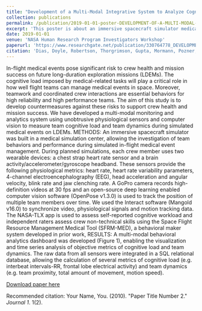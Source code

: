 ```yaml
---
title: "Development of a Multi-Modal Integrative System to Analyze Cognitive Load and Team Dynamics During Medical Event Management on Simulated Long-Duration Space Missions"
collection: publications
permalink: /publication/2019-01-01-poster-DEVELOPMENT-OF-A-MULTI-MODAL-INTEGRATIVE-SYSTEM-TO-ANALYZE-COGNITIVE-LOAD-AND-TEAM-DYNAMICS-DURING-MEDICAL-EVENT-MANAGEMENT-ON-SIMULATED-LONG-DURATION-SPACE-MISSIONS
excerpt: 'This poster is about an immersive spacecraft simulator medical event management.'
date: 2019-01-01
venue: 'NASA Human Research Program Investigators Workshop'
paperurl: 'https://www.researchgate.net/publication/330764778_DEVELOPMENT_OF_A_MULTI-MODAL_INTEGRATIVE_SYSTEM_TO_ANALYZE_COGNITIVE_LOAD_AND_TEAM_DYNAMICS_DURING_MEDICAL_EVENT_MANAGEMENT_ON_SIMULATED_LONG-DURATION_SPACE_MISSIONS'
citation: 'Dias, Doyle, Robertson, Thorgrimson, Gupta, Mormann, Pozner, Smink, Lipsitz, Musson, Yule. (2019). &quot;Development of a Multi-Modal Integrative System to Analyze Cognitive Load and Team Dynamics During Medical Event Management on SImulated Long-Duration Space Missions&quot; <i>NASA Human Research Program Investigators' Workshop</i>.'
---
```

In-flight medical events pose significant risk to crew health and mission success on future long-duration exploration missions (LDEMs). The cognitive load imposed by medical-related tasks will play a critical role in how well flight teams can manage medical events in space. Moreover, teamwork and coordinated crew interactions are essential behaviors for high reliability and high performance teams. The aim of this study is to develop countermeasures against these risks to support crew health and mission success. We have developed a multi-modal monitoring and analytics system using unobtrusive physiological sensors and computer vision to measure team cognitive load and team dynamics during simulated medical events on LDEMs. METHODS: An immersive spacecraft simulator was built in a medical simulation center, allowing the investigation of team behaviors and performance during simulated in-flight medical event management. During planned simulations, each crew member uses two wearable devices: a chest strap heart rate sensor and a brain activity/accelerometer/gyroscope headband. These sensors provide the following physiological metrics: heart rate, heart rate variability parameters, 4-channel electroencephalography (EEG), head acceleration and angular velocity, blink rate and jaw clenching rate. A GoPro camera records high-definition videos at 30 fps and an open-source deep learning enabled computer vision software (OpenPose v1.3.0) is used to track the position of multiple team members over time. We used the Interact software (Mangold v16.0) to synchronize video, physiological signals and motion tracking data. The NASA-TLX app is used to assess self-reported cognitive workload and independent raters assess crew non-technical skills using the Space Flight Resource Management Medical Tool (SFRM-MED), a behavioral maker system developed in prior work, RESULTS: A multi-modal behavioral analytics dashboard was developed (Figure 1), enabling the visualization and time series analysis of objective metrics of cognitive load and team dynamics. The raw data from all sensors were integrated in a SQL relational database, allowing the calculation of several metrics of cognitive load (e.g. interbeat intervals-RR, frontal lobe electrical activity) and team dynamics (e.g. team proximity, total amount of movement, motion speed).

[Download paper here](https://www.researchgate.net/publication/330764778_DEVELOPMENT_OF_A_MULTI-MODAL_INTEGRATIVE_SYSTEM_TO_ANALYZE_COGNITIVE_LOAD_AND_TEAM_DYNAMICS_DURING_MEDICAL_EVENT_MANAGEMENT_ON_SIMULATED_LONG-DURATION_SPACE_MISSIONS)

Recommended citation: Your Name, You. (2010). "Paper Title Number 2." <i>Journal 1</i>. 1(2).
